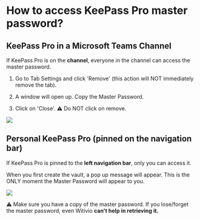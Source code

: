 # How to access KeePass Pro master password?

<h2 id="h_63f5692b9a">KeePass Pro in a Microsoft Teams Channel</h2>
<p class="no-margin">If KeePass Pro is on the <b>channel</b>, everyone in the channel can access the master password. </p>
<ol>
<li>
<p class="no-margin">Go to Tab Settings and click 'Remove' (this action will NOT immediately remove the tab).</p>
</li>
<li>
<p class="no-margin">A window will open up. Copy the Master Password.</p>
</li>
<li>
<p class="no-margin">Click on 'Close'. ⚠️ Do NOT click on remove. </p>
</li>
</ol><p class="no-margin"></p>
<div class="intercom-container"><img src="/assets/img/teams-pro/image_50.png"></div><p class="no-margin"></p>
<p class="no-margin"></p>
<p class="no-margin"></p>
<h2 id="h_74d39337be">Personal KeePass Pro (pinned on the navigation bar)</h2>
<p class="no-margin">If KeePass Pro is pinned to the <b>left navigation bar</b>, only you can access it.</p>
<p class="no-margin"></p>
<p class="no-margin">When you first create the vault, a pop up message will appear. This is the ONLY moment the Master Password will appear to you. </p>
<p class="no-margin"></p>
<div class="intercom-container"><img src="/assets/img/teams-pro/image_51.png"></div><p class="no-margin">⚠️ Make sure you have a copy of the master password. If you lose/forget the master password, even Witivio <b>can't help in retrieving it.</b></p>



